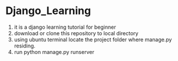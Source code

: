 # Django_Learning
1. it is a django learning tutorial for beginner
2. download or clone this repository to local directory
3. using ubuntu terminal locate the project folder where manage.py residing.
4. run python manage.py runserver
